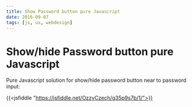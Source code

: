 ```yaml
---
title: Show Password button pure Javascript
date: 2016-09-07
tags: [js, ux, webdesign]
---
```


# Show/hide Password button pure Javascript

Pure Javascript solution for show/hide password button near to password input:

{{<jsfiddle "https://jsfiddle.net/OzzyCzech/q35p9s7b/1/">}}
